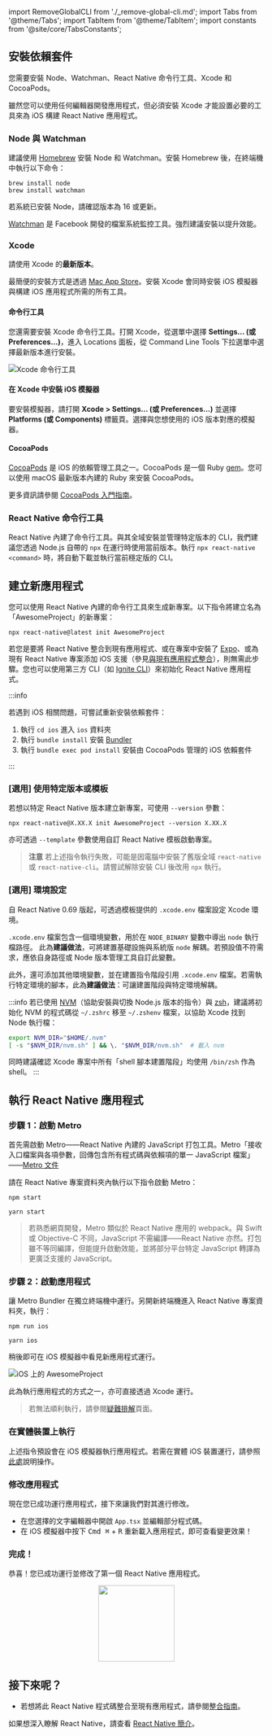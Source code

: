 import RemoveGlobalCLI from './\_remove-global-cli.md';
import Tabs from '@theme/Tabs'; import TabItem from '@theme/TabItem'; import constants from '@site/core/TabsConstants';

## 安裝依賴套件

您需要安裝 Node、Watchman、React Native 命令行工具、Xcode 和 CocoaPods。

雖然您可以使用任何編輯器開發應用程式，但必須安裝 Xcode 才能設置必要的工具來為 iOS 構建 React Native 應用程式。

### Node 與 Watchman

建議使用 [Homebrew](http://brew.sh/) 安裝 Node 和 Watchman。安裝 Homebrew 後，在終端機中執行以下命令：

```shell
brew install node
brew install watchman
```

若系統已安裝 Node，請確認版本為 16 或更新。

[Watchman](https://facebook.github.io/watchman) 是 Facebook 開發的檔案系統監控工具。強烈建議安裝以提升效能。

### Xcode

請使用 Xcode 的**最新版本**。

最簡便的安裝方式是透過 [Mac App Store](https://itunes.apple.com/us/app/xcode/id497799835?mt=12)。安裝 Xcode 會同時安裝 iOS 模擬器與構建 iOS 應用程式所需的所有工具。

#### 命令行工具

您還需要安裝 Xcode 命令行工具。打開 Xcode，從選單中選擇 **Settings... (或 Preferences...)**，進入 Locations 面板，從 Command Line Tools 下拉選單中選擇最新版本進行安裝。

![Xcode 命令行工具](/docs/assets/GettingStartedXcodeCommandLineTools.png)

#### 在 Xcode 中安裝 iOS 模擬器

要安裝模擬器，請打開 **Xcode > Settings... (或 Preferences...)** 並選擇 **Platforms (或 Components)** 標籤頁。選擇與您想使用的 iOS 版本對應的模擬器。

#### CocoaPods

[CocoaPods](https://cocoapods.org/) 是 iOS 的依賴管理工具之一。CocoaPods 是一個 Ruby [gem](https://en.wikipedia.org/wiki/RubyGems)。您可以使用 macOS 最新版本內建的 Ruby 來安裝 CocoaPods。

更多資訊請參閱 [CocoaPods 入門指南](https://guides.cocoapods.org/using/getting-started.html)。

### React Native 命令行工具

React Native 內建了命令行工具。與其全域安裝並管理特定版本的 CLI，我們建議您透過 Node.js 自帶的 `npx` 在運行時使用當前版本。執行 `npx react-native <command>` 時，將自動下載並執行當前穩定版的 CLI。

## 建立新應用程式

<RemoveGlobalCLI />

您可以使用 React Native 內建的命令行工具來生成新專案。以下指令將建立名為「AwesomeProject」的新專案：

```shell
npx react-native@latest init AwesomeProject
```

若您是要將 React Native 整合到現有應用程式、或在專案中安裝了 [Expo](https://docs.expo.dev/bare/installing-expo-modules/)、或為現有 React Native 專案添加 iOS 支援（參見[與現有應用程式整合](integration-with-existing-apps.md)），則無需此步驟。您也可以使用第三方 CLI（如 [Ignite CLI](https://github.com/infinitered/ignite)）來初始化 React Native 應用程式。

:::info

若遇到 iOS 相關問題，可嘗試重新安裝依賴套件：

1. 執行 `cd ios` 進入 `ios` 資料夾
2. 執行 `bundle install` 安裝 [Bundler](https://bundler.io/)
3. 執行 `bundle exec pod install` 安裝由 CocoaPods 管理的 iOS 依賴套件

:::

### [選用] 使用特定版本或模板

若想以特定 React Native 版本建立新專案，可使用 `--version` 參數：

```shell
npx react-native@X.XX.X init AwesomeProject --version X.XX.X
```

亦可透過 `--template` 參數使用自訂 React Native 模板啟動專案。

> **注意** 若上述指令執行失敗，可能是因電腦中安裝了舊版全域 `react-native` 或 `react-native-cli`。請嘗試解除安裝 CLI 後改用 `npx` 執行。

### [選用] 環境設定

自 React Native 0.69 版起，可透過模板提供的 `.xcode.env` 檔案設定 Xcode 環境。

`.xcode.env` 檔案包含一個環境變數，用於在 `NODE_BINARY` 變數中導出 `node` 執行檔路徑。
此為**建議做法**，可將建置基礎設施與系統版 `node` 解耦。若預設值不符需求，應依自身路徑或 Node 版本管理工具自訂此變數。

此外，還可添加其他環境變數，並在建置指令階段引用 `.xcode.env` 檔案。若需執行特定環境的腳本，此為**建議做法**：可讓建置階段與特定環境解耦。

:::info
若已使用 [NVM](http://nvm.sh/)（協助安裝與切換 Node.js 版本的指令）與 [zsh](https://ohmyz.sh/)，建議將初始化 NVM 的程式碼從 `~/.zshrc` 移至 `~/.zshenv` 檔案，以協助 Xcode 找到 Node 執行檔：

```zsh
export NVM_DIR="$HOME/.nvm"
[ -s "$NVM_DIR/nvm.sh" ] && \. "$NVM_DIR/nvm.sh"  # 載入 nvm
```

同時建議確認 Xcode 專案中所有「shell 腳本建置階段」均使用 `/bin/zsh` 作為 shell。
:::

## 執行 React Native 應用程式

### 步驟 1：啟動 Metro

首先需啟動 Metro——React Native 內建的 JavaScript 打包工具。Metro「接收入口檔案與各項參數，回傳包含所有程式碼與依賴項的單一 JavaScript 檔案」——[Metro 文件](https://metrobundler.dev/docs/concepts)

請在 React Native 專案資料夾內執行以下指令啟動 Metro：

<Tabs groupId="package-manager" queryString defaultValue={constants.defaultPackageManager} values={constants.packageManagers}>
<TabItem value="npm">

```shell
npm start
```

</TabItem>
<TabItem value="yarn">

```shell
yarn start
```

</TabItem>
</Tabs>

> 若熟悉網頁開發，Metro 類似於 React Native 應用的 webpack。與 Swift 或 Objective-C 不同，JavaScript 不需編譯——React Native 亦然。打包雖不等同編譯，但能提升啟動效能，並將部分平台特定 JavaScript 轉譯為更廣泛支援的 JavaScript。

### 步驟 2：啟動應用程式

讓 Metro Bundler 在獨立終端機中運行。另開新終端機進入 React Native 專案資料夾，執行：

<Tabs groupId="package-manager" queryString defaultValue={constants.defaultPackageManager} values={constants.packageManagers}>
<TabItem value="npm">

```shell
npm run ios
```

</TabItem>
<TabItem value="yarn">

```shell
yarn ios
```

</TabItem>
</Tabs>

稍後即可在 iOS 模擬器中看見新應用程式運行。

![iOS 上的 AwesomeProject](/docs/assets/GettingStartediOSSuccess.png)

此為執行應用程式的方式之一，亦可直接透過 Xcode 運行。

> 若無法順利執行，請參閱[疑難排解](troubleshooting.md)頁面。

### 在實體裝置上執行

上述指令預設會在 iOS 模擬器執行應用程式。若需在實體 iOS 裝置運行，請參照[此處](running-on-device.md)說明操作。

### 修改應用程式

現在您已成功運行應用程式，接下來讓我們對其進行修改。

- 在您選擇的文字編輯器中開啟 `App.tsx` 並編輯部分程式碼。
- 在 iOS 模擬器中按下 <kbd>Cmd ⌘</kbd> + <kbd>R</kbd> 重新載入應用程式，即可查看變更效果！

### 完成！

恭喜！您已成功運行並修改了第一個 React Native 應用程式。

<center><img src="/docs/assets/GettingStartedCongratulations.png" width="150"></img></center>

## 接下來呢？

- 若想將此 React Native 程式碼整合至現有應用程式，請參閱[整合指南](integration-with-existing-apps.md)。

如果想深入瞭解 React Native，請查看 [React Native 簡介](getting-started)。